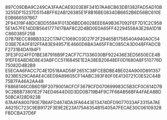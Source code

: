 897C09DBA9C249CA3FAACAE9203E8F341D7AA6CB63DB1382FAD5AD10B3255DF15237D5154BFF62AB126385E1F8B16BE0834DB6652B6D56BC610EE0B666597B67
2F94319F48DC8DD559A1F013D6BDD8028EEE6A9B367092FEF7D1C2C9585E1A57FE14DDB5641777417BAF8C2D4BD0E0A65FF42294558A3E26A1D18C860385F25B
D7B78ECC89BB3322C17AFC1069C03D27F2F29465B1758540A940A0C54D3BE7EA0F812FFA83E949571E4660D6BA3A65FF8C085CA3D048FFADCBF2731B4DA194F1
3FE3F024FFD1BE387916B9F2ACF7C71336030BF922436E3ED5650ECE4B91EFE6ABD8D8E43ABFCC5116845E1E2A38EB20648EF0D1680A8F510776D75082D4B2B9
E5ECAA6FACC7C4E1D518AAD58F2651C38FCEBDBE4BE024A900D891357923BE529CA6AE4C6ED9A89605CF14ABC393F80F0E4130721C0E52C44B75B7FA46A2AA48
F8868146C0B6D1BF2079001ACFCF3679CFD070699983C5B3CF0C614D7B9C2BBB73801E2F74ED4644D0D3DD0B719B4F9C7F68AB56BFA4FAEA8BD50BCA128D923B
67AAFA800790E7B6AFD4674DA3FA6443E13474DFD9077033AF3315A7AEA6215C723C9EB9172F3E9E2E23A175A6354B15405A7FECAE30C06109328FBDCBA37D6F
